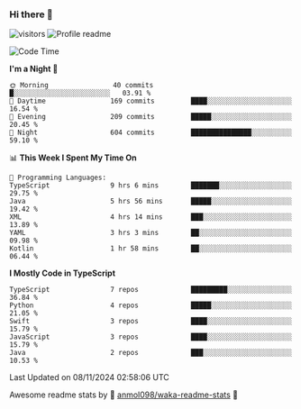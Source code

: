 ### Hi there 👋  
![visitors](https://visitor-badge.laobi.icu/badge?page_id=leverglowh) ![Profile readme](https://github.com/leverglowh/leverglowh/workflows/Profile%20readme/badge.svg?branch=master)

<!--START_SECTION:waka-->
![Code Time](http://img.shields.io/badge/Code%20Time-3%2C152%20hrs%2031%20mins-blue)

**I'm a Night 🦉** 

```text
🌞 Morning                40 commits          █░░░░░░░░░░░░░░░░░░░░░░░░   03.91 % 
🌆 Daytime                169 commits         ████░░░░░░░░░░░░░░░░░░░░░   16.54 % 
🌃 Evening                209 commits         █████░░░░░░░░░░░░░░░░░░░░   20.45 % 
🌙 Night                  604 commits         ███████████████░░░░░░░░░░   59.10 % 
```


📊 **This Week I Spent My Time On** 

```text
💬 Programming Languages: 
TypeScript               9 hrs 6 mins        ███████░░░░░░░░░░░░░░░░░░   29.75 % 
Java                     5 hrs 56 mins       █████░░░░░░░░░░░░░░░░░░░░   19.42 % 
XML                      4 hrs 14 mins       ███░░░░░░░░░░░░░░░░░░░░░░   13.89 % 
YAML                     3 hrs 3 mins        ██░░░░░░░░░░░░░░░░░░░░░░░   09.98 % 
Kotlin                   1 hr 58 mins        ██░░░░░░░░░░░░░░░░░░░░░░░   06.44 % 
```

**I Mostly Code in TypeScript** 

```text
TypeScript               7 repos             █████████░░░░░░░░░░░░░░░░   36.84 % 
Python                   4 repos             █████░░░░░░░░░░░░░░░░░░░░   21.05 % 
Swift                    3 repos             ████░░░░░░░░░░░░░░░░░░░░░   15.79 % 
JavaScript               3 repos             ████░░░░░░░░░░░░░░░░░░░░░   15.79 % 
Java                     2 repos             ███░░░░░░░░░░░░░░░░░░░░░░   10.53 % 
```




 Last Updated on 08/11/2024 02:58:06 UTC
<!--END_SECTION:waka-->


Awesome readme stats by :star2: [anmol098/waka-readme-stats](https://github.com/anmol098/waka-readme-stats) :star2:
